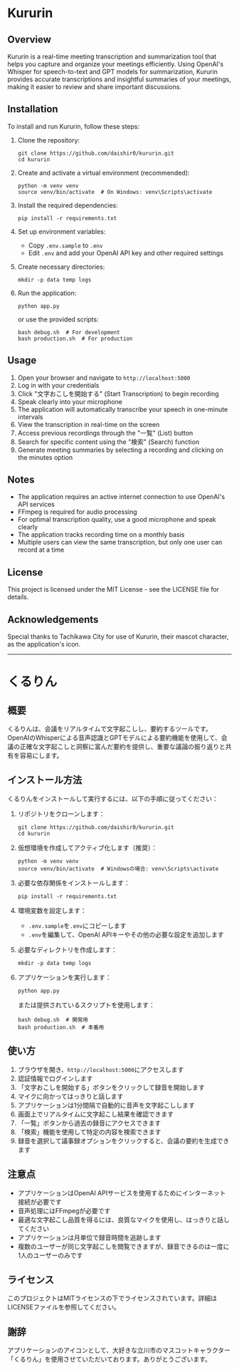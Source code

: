 # Kururin

## Overview
Kururin is a real-time meeting transcription and summarization tool that helps you capture and organize your meetings efficiently. Using OpenAI's Whisper for speech-to-text and GPT models for summarization, Kururin provides accurate transcriptions and insightful summaries of your meetings, making it easier to review and share important discussions.

## Installation
To install and run Kururin, follow these steps:

1. Clone the repository:
   ```
   git clone https://github.com/daishir0/kururin.git
   cd kururin
   ```

2. Create and activate a virtual environment (recommended):
   ```
   python -m venv venv
   source venv/bin/activate  # On Windows: venv\Scripts\activate
   ```

3. Install the required dependencies:
   ```
   pip install -r requirements.txt
   ```

4. Set up environment variables:
   - Copy `.env.sample` to `.env`
   - Edit `.env` and add your OpenAI API key and other required settings

5. Create necessary directories:
   ```
   mkdir -p data temp logs
   ```

6. Run the application:
   ```
   python app.py
   ```
   or use the provided scripts:
   ```
   bash debug.sh  # For development
   bash production.sh  # For production
   ```

## Usage
1. Open your browser and navigate to `http://localhost:5000`
2. Log in with your credentials
3. Click "文字おこしを開始する" (Start Transcription) to begin recording
4. Speak clearly into your microphone
5. The application will automatically transcribe your speech in one-minute intervals
6. View the transcription in real-time on the screen
7. Access previous recordings through the "一覧" (List) button
8. Search for specific content using the "検索" (Search) function
9. Generate meeting summaries by selecting a recording and clicking on the minutes option

## Notes
- The application requires an active internet connection to use OpenAI's API services
- FFmpeg is required for audio processing
- For optimal transcription quality, use a good microphone and speak clearly
- The application tracks recording time on a monthly basis
- Multiple users can view the same transcription, but only one user can record at a time

## License
This project is licensed under the MIT License - see the LICENSE file for details.

## Acknowledgements
Special thanks to Tachikawa City for use of Kururin, their mascot character, as the application's icon.

---

# くるりん

## 概要
くるりんは、会議をリアルタイムで文字起こしし、要約するツールです。OpenAIのWhisperによる音声認識とGPTモデルによる要約機能を使用して、会議の正確な文字起こしと洞察に富んだ要約を提供し、重要な議論の振り返りと共有を容易にします。

## インストール方法
くるりんをインストールして実行するには、以下の手順に従ってください：

1. リポジトリをクローンします：
   ```
   git clone https://github.com/daishir0/kururin.git
   cd kururin
   ```

2. 仮想環境を作成してアクティブ化します（推奨）：
   ```
   python -m venv venv
   source venv/bin/activate  # Windowsの場合: venv\Scripts\activate
   ```

3. 必要な依存関係をインストールします：
   ```
   pip install -r requirements.txt
   ```

4. 環境変数を設定します：
   - `.env.sample`を`.env`にコピーします
   - `.env`を編集して、OpenAI APIキーやその他の必要な設定を追加します

5. 必要なディレクトリを作成します：
   ```
   mkdir -p data temp logs
   ```

6. アプリケーションを実行します：
   ```
   python app.py
   ```
   または提供されているスクリプトを使用します：
   ```
   bash debug.sh  # 開発用
   bash production.sh  # 本番用
   ```

## 使い方
1. ブラウザを開き、`http://localhost:5000`にアクセスします
2. 認証情報でログインします
3. 「文字おこしを開始する」ボタンをクリックして録音を開始します
4. マイクに向かってはっきりと話します
5. アプリケーションは1分間隔で自動的に音声を文字起こしします
6. 画面上でリアルタイムに文字起こし結果を確認できます
7. 「一覧」ボタンから過去の録音にアクセスできます
8. 「検索」機能を使用して特定の内容を検索できます
9. 録音を選択して議事録オプションをクリックすると、会議の要約を生成できます

## 注意点
- アプリケーションはOpenAI APIサービスを使用するためにインターネット接続が必要です
- 音声処理にはFFmpegが必要です
- 最適な文字起こし品質を得るには、良質なマイクを使用し、はっきりと話してください
- アプリケーションは月単位で録音時間を追跡します
- 複数のユーザーが同じ文字起こしを閲覧できますが、録音できるのは一度に1人のユーザーのみです

## ライセンス
このプロジェクトはMITライセンスの下でライセンスされています。詳細はLICENSEファイルを参照してください。

## 謝辞
アプリケーションのアイコンとして、大好きな立川市のマスコットキャラクター「くるりん」を使用させていただいております。ありがとうございます。